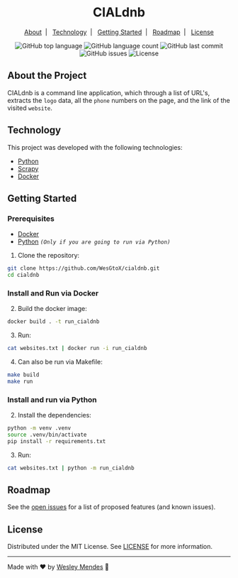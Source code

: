 <h1 align="center">
  CIALdnb
  <br />
</h1>

<p align="center">
  <a href="#about-the-project">About</a>&nbsp;&nbsp;|&nbsp;&nbsp;
  <a href="#technology">Technology</a>&nbsp;&nbsp;|&nbsp;&nbsp;
  <a href="#getting-started">Getting Started</a>&nbsp;&nbsp;|&nbsp;&nbsp;
  <a href="#roadmap">Roadmap</a>&nbsp;&nbsp;|&nbsp;&nbsp;
  <a href="#license">License</a>
</p>

<p align="center">
  <img alt="GitHub top language" src="https://img.shields.io/github/languages/top/wesgtox/cialdnb?style=plastic" />
  <img alt="GitHub language count" src="https://img.shields.io/github/languages/count/wesgtox/cialdnb?style=plastic" />
  <img alt="GitHub last commit" src="https://img.shields.io/github/last-commit/wesgtox/cialdnb?style=plastic" />
  <img alt="GitHub issues" src="https://img.shields.io/github/issues/wesgtox/cialdnb?style=plastic" />
  <img alt="License" src="https://img.shields.io/github/license/wesgtox/cialdnb?style=plastic" />
</p>


## About the Project

CIALdnb is a command line application, which through a list of URL's, extracts the `logo` data, all the `phone` numbers on the page, and the link of the visited `website`.


## Technology 

This project was developed with the following technologies:

- [Python](https://www.python.org/)
- [Scrapy](https://scrapy.org/)
- [Docker](https://www.docker.com/)


## Getting Started

### Prerequisites

- [Docker](https://www.docker.com/get-started/)
- [Python](https://www.python.org/downloads/) _`(Only if you are going to run via Python)`_

1. Clone the repository:
```bash
git clone https://github.com/WesGtoX/cialdnb.git
cd cialdnb
```

### Install and Run via Docker

2. Build the docker image:
```bash
docker build . -t run_cialdnb
```
3. Run:
```bash
cat websites.txt | docker run -i run_cialdnb
```
4. Can also be run via Makefile:
```bash
make build
make run
```

### Install and run via Python

2. Install the dependencies:
```bash
python -m venv .venv
source .venv/bin/activate
pip install -r requirements.txt
```
3. Run:
```bash
cat websites.txt | python -m run_cialdnb
```


## Roadmap

See the [open issues](https://github.com/WesGtoX/cialdnb/issues) for a list of proposed features (and known issues).


## License

Distributed under the MIT License. See [LICENSE](LICENSE) for more information.

---

Made with ♥ by [Wesley Mendes](https://wesleymendes.com/) :wave:
